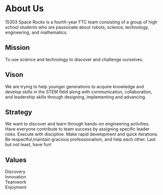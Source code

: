 

# About Us
  <p>
    15303 Space Rocks is a fourth-year FTC team consisting of a group of high school students who are passionate about robots, science, technology,       engineering, and mathematics. 
  </p>

## Mission
  <p>
    To use science and technology to discover and challenge ourselves.
  </p>

## Vison
  <p>
      We are trying to help younger generations to acquire knowledge and develop skills in the STEM field along with communication, collaboration, and leadership skills through designing, implementing and advancing.
  </p>

## Strategy
  <p>
      We want to discover and learn through hands-on engineering activities. Have everyone contribute to team success by assigning specific leader roles. Execute with discipline. Make rapid development and quick iterations. Be respectful,maintain gracious professionalism, and help each other. Last but not least, have fun!
  </p>

## Values

  <p>
              Discovery
              <br>
              Innovation
              <br>
              Teamwork
              <br>
              Enjoyment
  </p>




